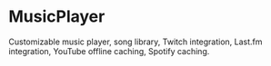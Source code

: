# MusicPlayer
Customizable music player, song library, Twitch integration, Last.fm integration, YouTube offline caching, Spotify caching.
